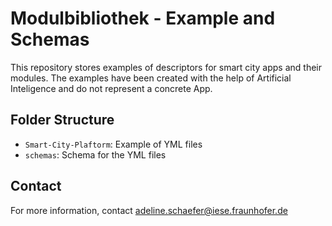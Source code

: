 # Modulbibliothek - Example and Schemas

This repository stores examples of descriptors for  smart city apps and their modules. The examples have been created with the help of Artificial Inteligence and do not represent a concrete App.


## Folder Structure

 - `Smart-City-Plaftorm`: Example of YML files
 - `schemas`: Schema for the YML files



## Contact

For more information, contact adeline.schaefer@iese.fraunhofer.de

